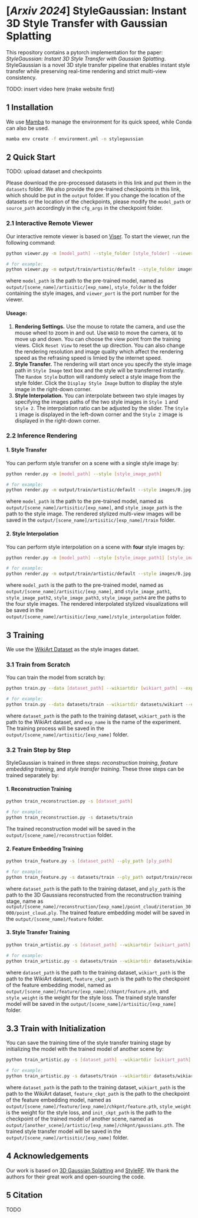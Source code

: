 # [*Arxiv 2024*] StyleGaussian: Instant 3D Style Transfer with Gaussian Splatting

This repository contains a pytorch implementation for the paper: *StyleGaussian: Instant 3D Style Transfer with Gaussian Splatting*. StyleGaussian is a novel 3D style transfer pipeline that enables instant style transfer while preserving real-time rendering and strict multi-view consistency. 

TODO: insert video here (make website first)

## 1 Installation

We use [Mamba](https://mamba.readthedocs.io/en/latest/installation/mamba-installation.html) to manage the environment for its quick speed, while Conda can also be used. 
```bash
mamba env create -f environment.yml -n stylegaussian
```

## 2 Quick Start

TODO: upload dataset and checkpoints

Please download the pre-processed datasets in this link and put them in the `datasets` folder. We also provide the pre-trained checkpoints in this link, which should be put in the `output` folder. If you change the location of the datasets or the location of the checkpoints, please modify the `model_path` or `source_path` accordingly in the `cfg_args` in the checkpoint folder.

### 2.1 Interactive Remote Viewer

Our interactive remote viewer is based on [Viser](https://github.com/nerfstudio-project/viser). To start the viewer, run the following command:
```bash
python viewer.py -m [model_path] --style_folder [style_folder] --viewer_port [viewer_port]

# for example:
python viewer.py -m output/train/artistic/default --style_folder images --viewer_port 8080
```
where `model_path` is the path to the pre-trained model, named as `output/[scene_name]/artisitic/[exp_name]`, `style_folder` is the folder containing the style images, and `viewer_port` is the port number for the viewer.

#### Useage:
 1. **Rendering Settings.** Use the mouse to rotate the camera, and use the mouse wheel to zoom in and out. Use `WASD` to move the camera, `QE` to move up and down. You can choose the view point from the training views. Click `Reset View` to reset the up direction.  You can also change the rendering resolution and image quality which affect the rendering speed as the refrasing speed is limied by the internet speed. 
 2. **Style Transfer.** The rendering will start once you specify the style image path in `Style Image` text box and the style will be transferred instantly. The `Random Style` button will randomly select a style image from the style folder. Click the `Display Style Image` button to display the style image in the right-down corner.
 3. **Style Interpolation.** You can interpolate between two style images by specifying the images paths of the two style images in `Style 1` and `Style 2`. The interpolation ratio can be adjusted by the slider. The  `Style 1` image is displayed in the left-down corner and the `Style 2` image is displayed in the right-down corner.


### 2.2 Inference Rendering

#### 1. Style Transfer
You can perform style transfer on a scene with a single style image by:
```bash
python render.py -m [model_path] --style [style_image_path] 

# for example:
python render.py -m output/train/artistic/default --style images/0.jpg
```
where `model_path` is the path to the pre-trained model, named as `output/[scene_name]/artisitic/[exp_name]`, and `style_image_path` is the path to the style image. The rendered stylized multi-view images will be saved in the `output/[scene_name]/artisitic/[exp_name]/train` folder.

#### 2. Style Interpolation
You can perform style interpolation on a scene with **four** style images by:
```bash
python render.py -m [model_path] --style [style_image_path1] [style_image_path2] [style_image_path3] [style_image_path4]

# for example:
python render.py -m output/train/artistic/default --style images/0.jpg images/1.jpg images/2.jpg images/3.jpg
```
where `model_path` is the path to the pre-trained model, named as `output/[scene_name]/artisitic/[exp_name]`, and `style_image_path1`, `style_image_path2`, `style_image_path3`, `style_image_path4` are the paths to the four style images. The rendered interpolated stylized visualizations will be saved in the `output/[scene_name]/artisitic/[exp_name]/style_interpolation` folder.


## 3 Training
We use the [WikiArt Dataset](https://www.kaggle.com/datasets/ipythonx/wikiart-gangogh-creating-art-gan) as the style images dataet.

### 3.1 Train from Scratch
You can train the model from scratch by:
```bash
python train.py --data [dataset_path] --wikiartdir [wikiart_path] --exp_name [exp_name]

# for example:
python train.py --data datasets/train --wikiartdir datasets/wikiart --exp_name default
```
where `dataset_path` is the path to the training dataset, `wikiart_path` is the path to the WikiArt dataset, and `exp_name` is the name of the experiment. The training process will be saved in the `output/[scene_name]/artisitic/[exp_name]` folder.

### 3.2 Train Step by Step
StyleGaussian is trained in three steps: *reconstruction training*, *feature embedding training*, and *style transfer training*. These three steps can be trained separately by:

#### 1. Reconstruction Training
```bash
python train_reconstruction.py -s [dataset_path]

# for example:
python train_reconstruction.py -s datasets/train
```
The trained reconstruction model will be saved in the `output/[scene_name]/reconstruction` folder.

#### 2. Feature Embedding Training
```bash
python train_feature.py -s [dataset_path] --ply_path [ply_path]

# for example:
python train_feature.py -s datasets/train --ply_path output/train/reconstruction/default/point_cloud/iteration_30000/point_cloud.ply
```
where `dataset_path` is the path to the training dataset, and `ply_path` is the path to the 3D Gaussians reconstructed from the reconstruction training stage, name as `output/[scene_name]/reconstruction/[exp_name]/point_cloud/iteration_30000/point_cloud.ply`. The trained feature embedding model will be saved in the `output/[scene_name]/feature` folder.


#### 3. Style Transfer Training
```bash
python train_artistic.py -s [dataset_path] --wikiartdir [wikiart_path] --ckpt_path [feature_ckpt_path] --style_weight [style_weight] 

# for example:
python train_artistic.py -s datasets/train --wikiartdir datasets/wikiart --ckpt_path output/train/feature/default/chkpnt/feature.pth --style_weight 10
```
where `dataset_path` is the path to the training dataset, `wikiart_path` is the path to the WikiArt dataset, `feature_ckpt_path` is the path to the checkpoint of the feature embedding model, named as `output/[scene_name]/feature/[exp_name]/chkpnt/feature.pth`, and `style_weight` is the weight for the style loss. The trained style transfer model will be saved in the `output/[scene_name]/artisitic/[exp_name]` folder.

## 3.3 Train with Initialization
You can save the training time of the style transfer training stage by initializing the model with the trained model of another scene by:
```bash
python train_artistic.py -s [dataset_path] --wikiartdir [wikiart_path] --ckpt_path [feature_ckpt_path] --style_weight [style_weight] --decoder_path [init_ckpt_path]

# for example:
python train_artistic.py -s datasets/train --wikiartdir datasets/wikiart --ckpt_path output/train/feature/default/chkpnt/feature.pth --style_weight 10 --decoder_path output/truck/artistic/default/chkpnt/gaussians.pth
```
where `dataset_path` is the path to the training dataset, `wikiart_path` is the path to the WikiArt dataset, `feature_ckpt_path` is the path to the checkpoint of the feature embedding model, named as `output/[scene_name]/feature/[exp_name]/chkpnt/feature.pth`, `style_weight` is the weight for the style loss, and `init_ckpt_path` is the path to the checkpoint of the trained model of another scene, named as `output/[another_scene]/artistic/[exp_name]/chkpnt/gaussians.pth`. The trained style transfer model will be saved in the `output/[scene_name]/artisitic/[exp_name]` folder.

## 4 Acknowledgements

Our work is based on [3D Gaussian Splatting](https://github.com/graphdeco-inria/gaussian-splatting) and [StyleRF](https://github.com/Kunhao-Liu/StyleRF). We thank the authors for their great work and open-sourcing the code.

## 5 Citation

TODO
